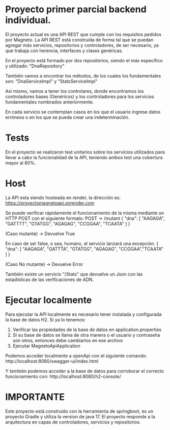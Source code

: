 Proyecto primer parcial backend individual.
=
El proyecto actual es una API REST que cumple con los requisitos pedidos por Magneto.
La API REST está construida de forma tal que se puedan agregar más servicios, repositorios y controladores, de ser 
necesario, ya que trabaja con herencia, interfaces y clases genéricas.

En el proyecto está formado por dos repositorios, siendo el más específico y utilizado: "DnaRepository"

También vamos a encontrar los métodos, de los cuales los fundamentales son: "DnaServiceImpl" y "StatsServiceImpl"

Así mismo, vamos a tener los controlares, donde encontramos los controladores bases (Genéricos) y los controladores
para los servicios fundamentales nombrados anteriormente.

En cada servicio se contemplan casos en los que el usuario ingrese datos erróneos o en los que se pueda crear una
indeterminación.

Tests
=
En el proyecto se realizaron test unitarios sobre los servicios utilizados para llevar a cabo la funcionalidad de la API, 
teniendo ambos test una cobertura mayor al 80%.

Host
=
La API esta siendo hosteada en render, la dirección es:
https://proyectomagnetoapi.onrender.com

Se puede verificar rápidamente el funcionamiento de la misma mediante un HTTP POST con el siguiente formato:
POST -> /mutant
{
"dna": [ "AAGAGA", "GATTTT", "GTATGG", "AGAGAG", "CCGGAA", "TCAATA" ]
}

(Caso mutante) -> Devuelve True

En caso de ser false, o sea, humano, el servicio lanzará una excepción.
{
"dna": [ "AAGAGA", "GATTTA", "GTATGG", "AGAGAG", "CCGGAA","TCAATA" ]
}

(Caso No mutante) -> Devuelve Error

También existe un servicio "/Stats" que devuelve un Json con las estadísticas de las verificaciones de ADN.

Ejecutar localmente
=
Para ejecutar la API localmente es necesario tener instalada y configurada la base de datos H2.
Si ya lo tenemos:
1. Verificar las propiedades de la base de datos en application.properties
2. Si su base de datos se llama de otra manera o el usuario y contraseña son otros, entonces debe cambiarlos en ese archivo
3. Ejecutar MagnetoApiApplication

Podemos acceder localmente a openApi con el siguiente comando:
http://localhost:8080/swagger-ui/index.html 

Y también podemos acceder a la base de datos para corroborar el correcto funcionamiento con:
http://localhost:8080/h2-console/

IMPORTANTE
=
Este proyecto está construido con la herramienta de springboot, es un proyecto Gradle y utiliza la version de java 17.
El proyecto responde a la arquitectura en capas de controladores, servicios y repositorios.
